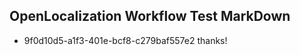 ## OpenLocalization Workflow Test MarkDown
* 9f0d10d5-a1f3-401e-bcf8-c279baf557e2 thanks!

<!--HONumber=Sep16_HO1-->


